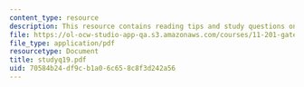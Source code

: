 ```yaml
---
content_type: resource
description: This resource contains reading tips and study questions on session 19.
file: https://ol-ocw-studio-app-qa.s3.amazonaws.com/courses/11-201-gateway-planning-action-fall-2005/70584b24df9cb1a06c658c8f3d242a56_studyq19.pdf
file_type: application/pdf
resourcetype: Document
title: studyq19.pdf
uid: 70584b24-df9c-b1a0-6c65-8c8f3d242a56
---
```


